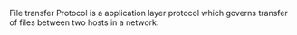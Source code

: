File transfer Protocol is a application layer protocol which governs transfer of files between two hosts in a network.
